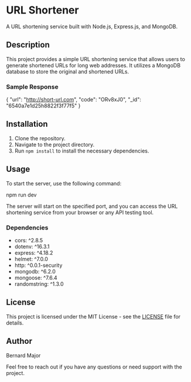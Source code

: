 # URL Shortener

A URL shortening service built with Node.js, Express.js, and MongoDB.

## Description

This project provides a simple URL shortening service that allows users to generate shortened URLs for long web addresses. It utilizes a MongoDB database to store the original and shortened URLs.

### Sample Response

{
    "url": "http://short-url.com",
    "code": "ORv8xJ0",
    "_id": "6540a7e1d25h8822f3f77f5"
}

## Installation

1. Clone the repository.
2. Navigate to the project directory.
3. Run `npm install` to install the necessary dependencies.

## Usage

To start the server, use the following command:

npm run dev

The server will start on the specified port, and you can access the URL shortening service from your browser or any API testing tool.

### Dependencies

- cors: ^2.8.5
- dotenv: ^16.3.1
- express: ^4.18.2
- helmet: ^7.0.0
- http: ^0.0.1-security
- mongodb: ^6.2.0
- mongoose: ^7.6.4
- randomstring: ^1.3.0

## License

This project is licensed under the MIT License - see the [LICENSE](LICENSE) file for details.

## Author

Bernard Major

Feel free to reach out if you have any questions or need support with the project.
